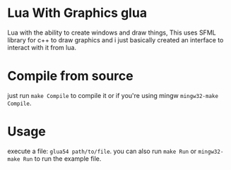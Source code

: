 # Lua With Graphics glua
 Lua with the ability to create windows and draw things,
 This uses SFML library for c++ to draw graphics and i just basically created an interface to interact with it from lua.

# Compile from source
 just run `make Compile` to compile it or if you're using mingw `mingw32-make Compile`.

# Usage
 execute a file: `glua54 path/to/file`.
 you can also run `make Run` or `mingw32-make Run` to run the example file.
